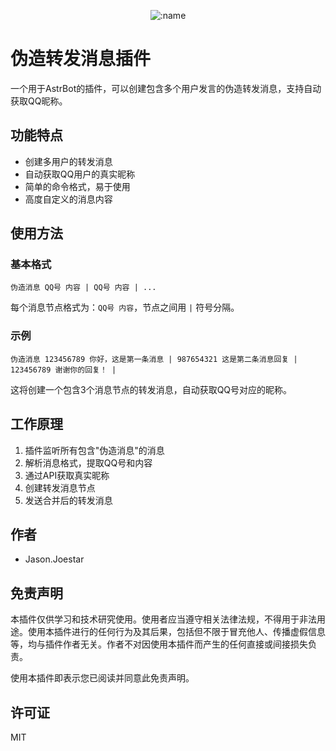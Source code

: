 
</div>

<div align="center">

![:name](https://count.getloli.com/@InitiativeDialogue?name=InitiativeDialogue&theme=minecraft&padding=7&offset=0&align=top&scale=1&pixelated=1&darkmode=auto)

</div>

# 伪造转发消息插件

一个用于AstrBot的插件，可以创建包含多个用户发言的伪造转发消息，支持自动获取QQ昵称。

## 功能特点

- 创建多用户的转发消息
- 自动获取QQ用户的真实昵称
- 简单的命令格式，易于使用
- 高度自定义的消息内容

## 使用方法

### 基本格式

```
伪造消息 QQ号 内容 | QQ号 内容 | ...
```

每个消息节点格式为：`QQ号 内容`，节点之间用 `|` 符号分隔。

### 示例

```
伪造消息 123456789 你好，这是第一条消息 | 987654321 这是第二条消息回复 | 123456789 谢谢你的回复！ |
```

这将创建一个包含3个消息节点的转发消息，自动获取QQ号对应的昵称。

## 工作原理

1. 插件监听所有包含"伪造消息"的消息
2. 解析消息格式，提取QQ号和内容
3. 通过API获取真实昵称
4. 创建转发消息节点
5. 发送合并后的转发消息

## 作者

- Jason.Joestar

## 免责声明

本插件仅供学习和技术研究使用。使用者应当遵守相关法律法规，不得用于非法用途。使用本插件进行的任何行为及其后果，包括但不限于冒充他人、传播虚假信息等，均与插件作者无关。作者不对因使用本插件而产生的任何直接或间接损失负责。

使用本插件即表示您已阅读并同意此免责声明。

## 许可证

MIT
